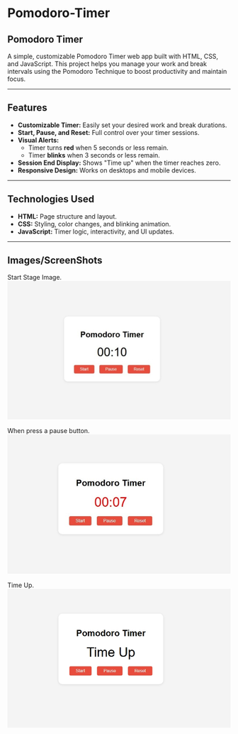 # Pomodoro-Timer
## Pomodoro Timer

A simple, customizable Pomodoro Timer web app built with HTML, CSS, and JavaScript. This project helps you manage your work and break intervals using the Pomodoro Technique to boost productivity and maintain focus.

---

## Features

- **Customizable Timer:** Easily set your desired work and break durations.
- **Start, Pause, and Reset:** Full control over your timer sessions.
- **Visual Alerts:**
  - Timer turns **red** when 5 seconds or less remain.
  - Timer **blinks** when 3 seconds or less remain.
- **Session End Display:** Shows "Time up" when the timer reaches zero.
- **Responsive Design:** Works on desktops and mobile devices.

---


## Technologies Used

- **HTML:** Page structure and layout.
- **CSS:** Styling, color changes, and blinking animation.
- **JavaScript:** Timer logic, interactivity, and UI updates.

---

## Images/ScreenShots <i class="fa-solid fa-images"></i>
Start Stage Image.
 ![Start](./Images/First.jpeg)

When press a pause button. 
 ![Pause](./Images/Pause.jpeg)

Time Up.<br>
![Thank You](./Images/End.jpeg)
